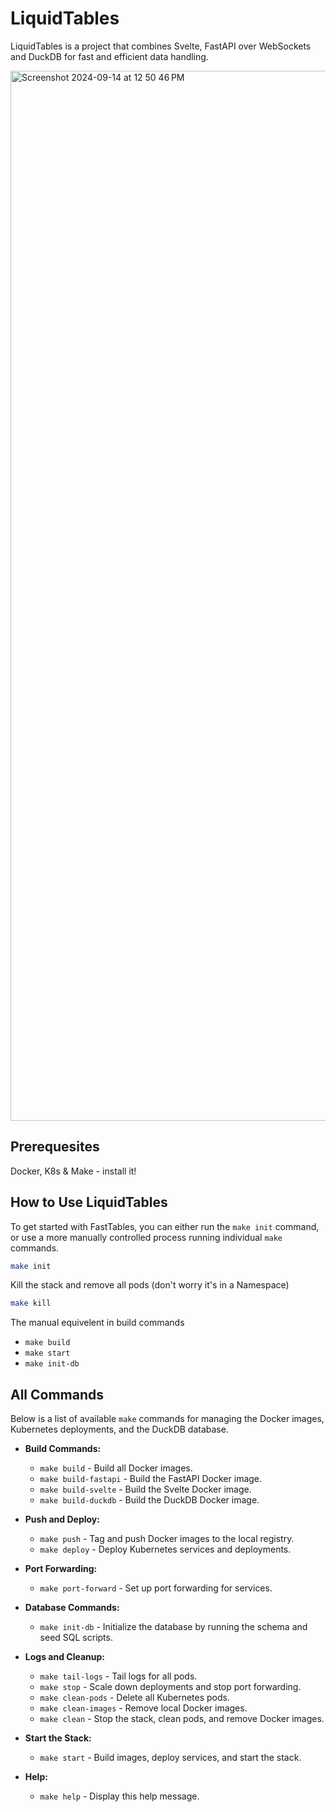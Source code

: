 # LiquidTables

LiquidTables is a project that combines Svelte, FastAPI over WebSockets and DuckDB for fast and efficient data handling.

<img width="1680" alt="Screenshot 2024-09-14 at 12 50 46 PM" src="https://github.com/user-attachments/assets/8a1199da-ffa1-4ee7-99c3-532296ebff93">


## Prerequesites

Docker, K8s & Make - install it! 


## How to Use LiquidTables


To get started with FastTables, you can either run the `make init` command, or use a more manually controlled process running individual `make` commands.

```bash
make init
```

Kill the stack and remove all pods (don't worry it's in a Namespace)
```bash
make kill
```

The manual equivelent in build commands
- `make build`
- `make start`
- `make init-db`


## All Commands

Below is a list of available `make` commands for managing the Docker images, Kubernetes deployments, and the DuckDB database.

- **Build Commands:**
  - `make build` - Build all Docker images.
  - `make build-fastapi` - Build the FastAPI Docker image.
  - `make build-svelte` - Build the Svelte Docker image.
  - `make build-duckdb` - Build the DuckDB Docker image.

- **Push and Deploy:**
  - `make push` - Tag and push Docker images to the local registry.
  - `make deploy` - Deploy Kubernetes services and deployments.

- **Port Forwarding:**
  - `make port-forward` - Set up port forwarding for services.

- **Database Commands:**
  - `make init-db` - Initialize the database by running the schema and seed SQL scripts.

- **Logs and Cleanup:**
  - `make tail-logs` - Tail logs for all pods.
  - `make stop` - Scale down deployments and stop port forwarding.
  - `make clean-pods` - Delete all Kubernetes pods.
  - `make clean-images` - Remove local Docker images.
  - `make clean` - Stop the stack, clean pods, and remove Docker images.

- **Start the Stack:**
  - `make start` - Build images, deploy services, and start the stack.

- **Help:**
  - `make help` - Display this help message.
